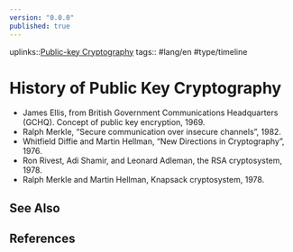 ```yaml
---
version: "0.0.0"
published: true
---
```

uplinks::[Public-key Cryptography](./Public-key%20Cryptography.md)
tags:: #lang/en #type/timeline
# History of Public Key Cryptography
- James Ellis, from British Government Communications Headquarters (GCHQ). Concept of public key encryption, 1969.
- Ralph Merkle, “Secure communication over insecure channels”, 1982.
- Whitfield Diffie and Martin Hellman, “New Directions in Cryptography”, 1976.
- Ron Rivest, Adi Shamir, and Leonard Adleman, the RSA cryptosystem, 1978.
- Ralph Merkle and Martin Hellman, Knapsack cryptosystem, 1978.


## See Also
## References

